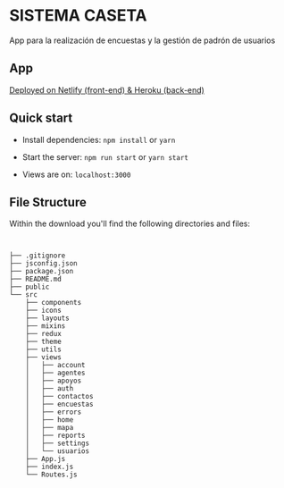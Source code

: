 # SISTEMA CASETA 
App para la realización de encuestas y la gestión de padrón de usuarios 

## App

[Deployed on Netlify (front-end) & Heroku (back-end)](https://caseta.netlify.app)

## Quick start

- Install dependencies: `npm install` or `yarn`

- Start the server: `npm run start` or `yarn start`

- Views are on: `localhost:3000`


## File Structure

Within the download you'll find the following directories and files:

```


├── .gitignore
├── jsconfig.json
├── package.json
├── README.md
├── public
└── src
	├── components
	├── icons
	├── layouts
	├── mixins
	├── redux
	├── theme
	├── utils
	├── views
	│	├── account
	│	├── agentes
	│	├── apoyos
	│	├── auth
	│	├── contactos
	│	├── encuestas
	│	├── errors
	│	├── home
	│	├── mapa
    │	├── reports
    │	├── settings
    │	└── usuarios
	├── App.js
	├── index.js
	└── Routes.js
```
